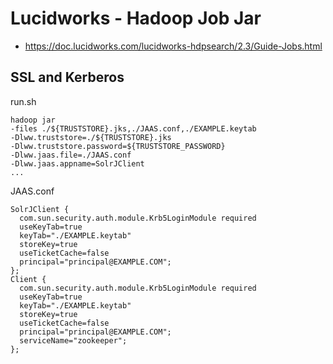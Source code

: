 # Lucidworks - Hadoop Job Jar
* https://doc.lucidworks.com/lucidworks-hdpsearch/2.3/Guide-Jobs.html

## SSL and Kerberos
run.sh
```
hadoop jar
-files ./${TRUSTSTORE}.jks,./JAAS.conf,./EXAMPLE.keytab
-Dlww.truststore=./${TRUSTSTORE}.jks
-Dlww.truststore.password=${TRUSTSTORE_PASSWORD}
-Dlww.jaas.file=./JAAS.conf
-Dlww.jaas.appname=SolrJClient
...
```

JAAS.conf
```
SolrJClient {
  com.sun.security.auth.module.Krb5LoginModule required
  useKeyTab=true
  keyTab="./EXAMPLE.keytab"
  storeKey=true
  useTicketCache=false
  principal="principal@EXAMPLE.COM";
};
Client {
  com.sun.security.auth.module.Krb5LoginModule required
  useKeyTab=true
  keyTab="./EXAMPLE.keytab"
  storeKey=true
  useTicketCache=false
  principal="principal@EXAMPLE.COM";
  serviceName="zookeeper";
};
```